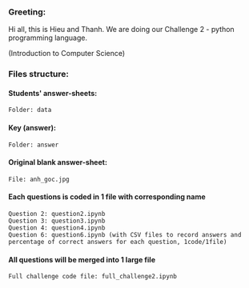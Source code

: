 ### Greeting:
Hi all, this is Hieu and Thanh. We are doing our Challenge 2 - python programming language.

(Introduction to Computer Science)

### Files structure:
#### Students' answer-sheets:
    Folder: data
#### Key (answer):
    Folder: answer
#### Original blank answer-sheet:
    File: anh_goc.jpg
#### Each questions is coded in 1 file with corresponding name
    Question 2: question2.ipynb
    Question 3: question3.ipynb
    Question 4: question4.ipynb
    Question 6: question6.ipynb (with CSV files to record answers and percentage of correct answers for each question, 1code/1file)

#### All questions will be merged into 1 large file
    Full challenge code file: full_challenge2.ipynb
